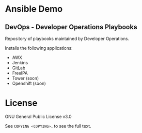 # Ansible Demo

## DevOps - Developer Operations Playbooks

Repository of playbooks maintained by Developer Operations.

Installs the following applications:

- AWX
- Jenkins
- GitLab
- FreeIPA
- Tower (soon)
- Openshift (soon)

License
=======

GNU General Public License v3.0

See `COPYING <COPYING>`_ to see the full text.
